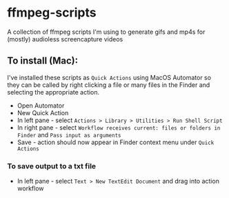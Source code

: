 # ffmpeg-scripts
A collection of ffmpeg scripts I'm using to generate gifs and mp4s for (mostly) audioless screencapture videos

## To install (Mac):

I've installed these scripts as `Quick Actions` using MacOS Automator so they can be called by right clicking a file or many files in the Finder and selecting the appropriate action.

- Open Automator
- New Quick Action
- In left pane - select `Actions > Library > Utilities > Run Shell Script`
- In right pane - select `Workflow receives current: files or folders in Finder` and `Pass input as arguments`
- Save - action should now appear in Finder context menu under `Quick Actions`

### To save output to a txt file

- In left pane - select `Text > New TextEdit Document` and drag into action workflow
